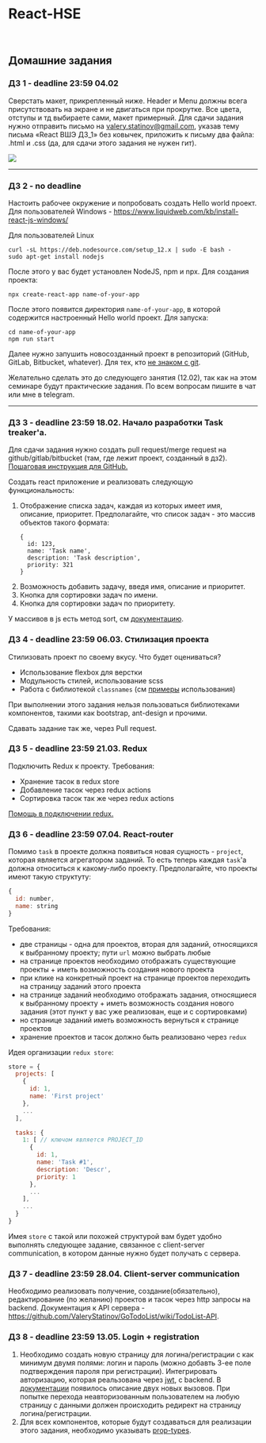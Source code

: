 # React-HSE
<br>

## Домашние задания
### **ДЗ 1** - deadline 23:59 04.02
Сверстать макет, прикрепленный ниже. Header и Menu должны всега присутствовать на экране и не двигаться при прокрутке. Все цвета, отступы и тд выбираете сами, макет примерный.
Для сдачи задания нужно отправить письмо на valery.statinov@gmail.com, указав тему письма «React ВШЭ ДЗ_1» без ковычек, приложить к письму два файла: .html и .css (да, для сдачи этого задания не нужен гит).

![](images/hw1.jpg)

---

### **ДЗ 2** - no deadline
Настоить рабочее окружение и попробовать создать Hello world проект.
Для пользователей Windows - https://www.liquidweb.com/kb/install-react-js-windows/

Для пользователей Linux
```
curl -sL https://deb.nodesource.com/setup_12.x | sudo -E bash -
sudo apt-get install nodejs
```
После этого у вас будет установлен NodeJS, npm и npx. Для создания проекта:
```
npx create-react-app name-of-your-app
```
После этого появится директория `name-of-your-app`, в которой содержится настроенный Hello world проект. Для запуска:
```
cd name-of-your-app
npm run start
```

Далее нужно запушить новосозданный проект в репозиторий (GitHub, GitLab, Bitbucket, whatever). Для тех, кто [не знаком с git](AboutGit.md).


Желательно сделать это до следующего занятия (12.02), так как на этом семинаре будут практические задания. По всем вопросам пишите в чат или мне в telegram.

---

### **ДЗ 3** - deadline 23:59 18.02. Начало разработки Task treaker'a.

Для сдачи задания нужно создать pull request/merge request на github/gitlab/bitbucket (там, где лежит проект, созданный в дз2). [Пошаговая инструкция для GitHub.](AboutPullRequests.md)

Создать react приложение и реализовать следующую функциональность:

1. Отображение списка задач, каждая из которых имеет имя, описание, приоритет. Предполагайте, что список задач - это массив объектов такого формата:
    ```
    {
      id: 123,
      name: 'Task name',
      description: 'Task description',
      priority: 321
    }
    ```
2. Возможность добавить задачу, введя имя, описание и приоритет.
3. Кнопка для сортировки задач по имени.
4. Кнопка для сортировки задач по приоритету.

У массивов в js есть метод sort, см [документацию](https://developer.mozilla.org/en-US/docs/Web/JavaScript/Reference/Global_Objects/Array/sort).


### **ДЗ 4** - deadline 23:59 06.03. Стилизация проекта
Стилизовать проект по своему вкусу. Что будет оцениваться?
  * Использование flexbox для верстки
  * Модульность стилей, использование scss
  * Работа с библиотекой `classnames` (см [примеры](seminar_4_flexbox_node-sass/examples/react-styles/src/App.jsx) использования)

При выполнении этого задания нельзя пользоваться библиотеками компонентов, такими как bootstrap, ant-design и прочими.

Сдавать задание так же, через Pull request.

### **ДЗ 5** - deadline 23:59 21.03. Redux
Подключить Redux к проекту. Требования:
  * Хранение тасок в redux store
  * Добавление тасок через redux actions
  * Сортировка тасок так же через redux actions

[Помощь в подключении redux.](ReduxHelp.md)

### **ДЗ 6** - deadline 23:59 07.04. React-router
Помимо `task` в проекте должна появиться новая сущность - `project`, которая является агрегатором заданий. То есть теперь каждая `task`'a должна относиться к какому-либо проекту. Предполагайте, что проекты имеют такую структуту:
  ```javascript
  {
    id: number,
    name: string
  }
  ```
Требования:
  * две страницы - одна для проектов, вторая для заданий, относящихся к выбранному проекту; пути `url` можно выбрать любые
  * на странице проектов необходимо отображать существующие проекты + иметь возможность создания нового проекта
  * при клике на конкретный проект на странице проектов переходить на страницу заданий этого проекта
  * на странице заданий необходимо отображать задания, относящиеся к выбранному проекту + иметь возможность создания нового задания (этот пункт у вас уже реализован, еще и с сортировками)
  * но странице заданий иметь возможность вернуться к странице проектов
  * хранение проектов и тасок должно быть реализовано через `redux`

Идея организации `redux store`:

```javascript
store = {
  projects: [
    {
      id: 1,
      name: 'First project'
    },
    ...
  ],

  tasks: {
    1: [ // ключом является PROJECT_ID
      {
        id: 1,
        name: 'Task #1',
        description: 'Descr',
        priority: 1
      },
      ...
    ],
    ...
  }
}
```
Имея `store` с такой или похожей структурой вам будет удобно выполнять следующее задание, связанное с client-server communication, в котором данные нужно будет получать с сервера.

### **ДЗ 7** - deadline 23:59 28.04. Client-server communication
Необходимо реализовать получение, создание(обязательно), редактирование (по желанию) проектов и тасок через http запросы на backend. Документация к API сервера - https://github.com/ValeryStatinov/GoTodoList/wiki/TodoList-API.

### **ДЗ 8** - deadline 23:59 13.05. Login + registration
1. Необходимо создать новую страницу для логина/регистрации с как минимум двумя полями: логин и пароль (можно добавть 3-ее поле подтверждения пароля при регистрации). Интегрировать авторизацию, которая реальзована через [jwt](https://habr.com/ru/post/340146/), с backend. В [документации](https://github.com/ValeryStatinov/GoTodoList/wiki/TodoList-API) появилось описание двух новых вызовов. При попытке перехода неавторизованным пользователем на любую страницу с данными должен происходить редирект на страницу логина/регистрации.
2. Для всех компонентов, которые будут создаваться для реализации этого задания, необходимо указывать [prop-types](https://reactjs.org/docs/typechecking-with-proptypes.html).
